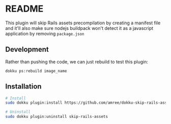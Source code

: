 # README

This plugin will skip Rails assets precompilation by creating a manifest file
and it'll also make sure nodejs buildpack won't detect it as a javascript
application by removing `package.json`

## Development

Rather than pushing the code, we can just rebuild to test this plugin:

```
dokku ps:rebuild image_name
```

## Installation

```bash
# Install
sudo dokku plugin:install https://github.com/amree/dokku-skip-rails-assets.git

# Uninstall
sudo dokku plugin:uninstall skip-rails-assets
```
